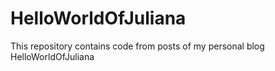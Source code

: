 HelloWorldOfJuliana
===================

This repository contains code from posts of my personal blog HelloWorldOfJuliana

